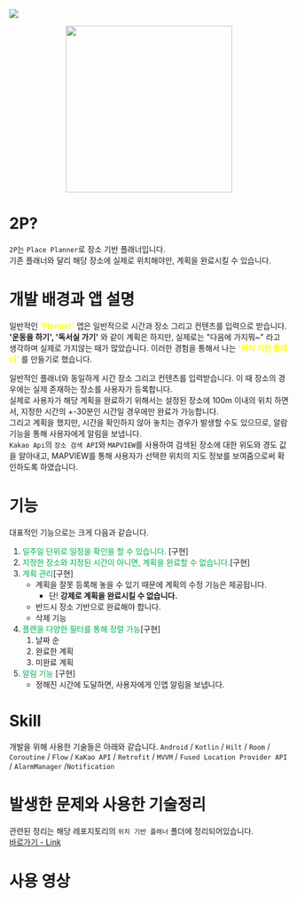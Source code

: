 <img src="https://capsule-render.vercel.app/api?type=waving&color=auto&height=200&section=header&text=위치기반플래너&fontSize=90" />

<p align="center"> 
  <img src="https://github.com/Myeongcheol-shin/location/assets/82868004/13b76cf1-3be4-4148-a5cb-d9a23f3504f0" height="300" width="300"> 
</p>

# 2P?
`2P`는 `Place Planner`로 장소 기반 플래너입니다.  
기존 플래너와 달리 해당 장소에 실제로 위치해야만, 계획을 완료시킬 수 있습니다.

# 개발 배경과 앱 설명
일반적인 <span style="color:#ffff00" >**'Planner'** </span>앱은 일반적으로 시간과 장소 그리고 컨텐츠를 입력으로 받습니다. 
**'운동을 하기', '독서실 가기'** 와 같이 계획은 하지만, 실제로는 "다음에 가지뭐~" 라고 생각하며 실제로 가지않는 때가 많았습니다. 이러한 경험을 통해서 나는<span style="color:#ffff00"> **'위치 기반 플래너'**</span> 를 만들기로 했습니다. 

일반적인 플래너와 동일하게 시간 장소 그리고 컨텐츠를 입력받습니다. 이 때 장소의 경우에는 실제 존재하는 장소를 사용자가 등록합니다.    
실제로 사용자가 해당 계획을 완료하기 위해서는 설정된 장소에 100m 이내의 위치 하면서, 지정한 시간의 +-30분인 시간일 경우에만 완료가 가능합니다.  
그리고 계획을 했지만, 시간을 확인하지 않아 놓치는 경우가 발생할 수도 있으므로, 알람 기능을 통해 사용자에게 알림을 보냅니다.  
`Kakao Api`의 `장소 검색 API`와 `MAPVIEW`를 사용하여 검색된 장소에 대한 위도와 경도 값을 알아내고, MAPVIEW를 통해 사용자가 선택한 위치의 지도 정보를 보여줌으로써 확인하도록 하였습니다.

# 기능
대표적인 기능으로는 크게 다음과 같습니다.

1.  <span style="color:#00b050">일주일 단위로 일정을 확인을 할 수 있습니다.</span> [구현]
2.  <span style="color:#00b050">지정한 장소와 지정된 시간이 아니면, 계획을 완료할 수 없습니다.</span>[구현]
3. <span style="color:#00b050"> 계획 관리</span>[구현]
	* 계획을 잘못 등록해 놓을 수 있기 때문에 계획의 수정 기능은 제공됩니다. 
		* 단! **강제로 계획을 완료시킬 수 없습니다.**
    * 반드시 장소 기반으로 완료해야 합니다.
	* 삭제 기능
4. <span style="color:#00b050">플랜을 다양한 필터를 통해 정렬 가능</span>[구현]
	1. 날짜 순
	2. 완료한 계획
	3. 미완료 계획
5. <span style="color:#00b050">알림 기능</span> [구현]
	* 정해진 시간에 도달하면, 사용자에게 인앱 알림을 보냅니다.

# Skill
개발을 위해 사용한 기술들은 아래와 같습니다.
`Android` / `Kotlin` / `Hilt` / `Room` / `Coroutine` / `Flow` / `KaKao API` / `Retrofit` / `MVVM` / `Fused Location Provider API` / `AlarmManager` /`Notification`

# 발생한 문제와 사용한 기술정리
관련된 정리는 해당 레포지토리의 `위치 기반 플래너` 폴더에 정리되어있습니다.  
[바로가기 - Link](https://github.com/Myeongcheol-shin/location/tree/main/%E1%84%8B%E1%85%B1%E1%84%8E%E1%85%B5%20%E1%84%80%E1%85%B5%E1%84%87%E1%85%A1%E1%86%AB%20%E1%84%91%E1%85%B3%E1%86%AF%E1%84%85%E1%85%A2%E1%84%82%E1%85%A5)

# 사용 영상

